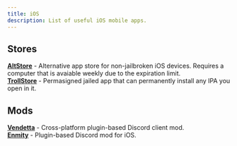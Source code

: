 ```yaml
---
title: iOS 
description: List of useful iOS mobile apps.
---
```


## Stores
[**AltStore**](https://altstore.io/) - Alternative app store for non-jailbroken iOS devices. Requires a computer that is avaiable weekly due to the expiration limit.  
[**TrollStore**](https://github.com/opa334/TrollStore) - Permasigned jailed app that can permanently install any IPA you open in it.

## Mods
[**Vendetta**](https://github.com/Aliucord/Aliucord) - Cross-platform plugin-based Discord client mod.  
[**Enmity**](https://enmity.app/) - Plugin-based Discord mod for iOS.